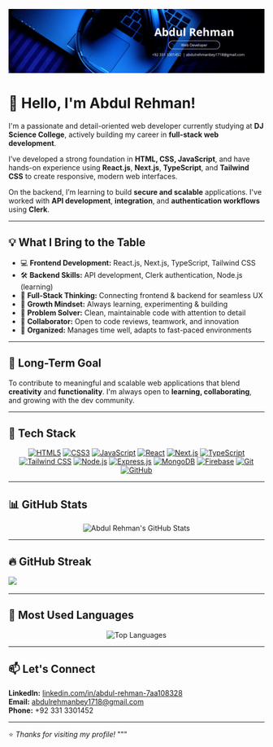 <p align="center">
  <img src="https://raw.githubusercontent.com/AbdulRehman817/AbdulRehman817/main/banner.png" alt="Banner" />
</p>


# 👋 Hello, I'm Abdul Rehman!

I'm a passionate and detail-oriented web developer currently studying at **DJ Science College**, actively building my career in **full-stack web development**.

I’ve developed a strong foundation in **HTML, CSS, JavaScript**, and have hands-on experience using **React.js**, **Next.js**, **TypeScript**, and **Tailwind CSS** to create responsive, modern web interfaces.

On the backend, I’m learning to build **secure and scalable** applications. I've worked with **API development**, **integration**, and **authentication workflows** using **Clerk**.

---

## 💡 What I Bring to the Table

- 💻 **Frontend Development:** React.js, Next.js, TypeScript, Tailwind CSS  
- 🛠️ **Backend Skills:** API development, Clerk authentication, Node.js (learning)  
- 🔄 **Full-Stack Thinking:** Connecting frontend & backend for seamless UX  
- 🧠 **Growth Mindset:** Always learning, experimenting & building  
- 🧩 **Problem Solver:** Clean, maintainable code with attention to detail  
- 🤝 **Collaborator:** Open to code reviews, teamwork, and innovation  
- 📅 **Organized:** Manages time well, adapts to fast-paced environments

---

## 🎯 Long-Term Goal

To contribute to meaningful and scalable web applications that blend **creativity** and **functionality**. I'm always open to **learning, collaborating**, and growing with the dev community.

---

## 🧰 Tech Stack

<p align="center">
  <a href="https://developer.mozilla.org/en-US/docs/Web/HTML" target="_blank"><img src="https://img.shields.io/badge/HTML5-E34F26?style=for-the-badge&logo=html5&logoColor=white" alt="HTML5" /></a>
  <a href="https://developer.mozilla.org/en-US/docs/Web/CSS" target="_blank"><img src="https://img.shields.io/badge/CSS3-1572B6?style=for-the-badge&logo=css3&logoColor=white" alt="CSS3" /></a>
  <a href="https://developer.mozilla.org/en-US/docs/Web/JavaScript" target="_blank"><img src="https://img.shields.io/badge/JavaScript-F7DF1E?style=for-the-badge&logo=javascript&logoColor=black" alt="JavaScript" /></a>
  <a href="https://reactjs.org/" target="_blank"><img src="https://img.shields.io/badge/React-20232A?style=for-the-badge&logo=react&logoColor=61DAFB" alt="React" /></a>
  <a href="https://nextjs.org/" target="_blank"><img src="https://img.shields.io/badge/Next.js-000000?style=for-the-badge&logo=nextdotjs&logoColor=white" alt="Next.js" /></a>
  <a href="https://www.typescriptlang.org/" target="_blank"><img src="https://img.shields.io/badge/TypeScript-3178C6?style=for-the-badge&logo=typescript&logoColor=white" alt="TypeScript" /></a>
  <a href="https://tailwindcss.com/" target="_blank"><img src="https://img.shields.io/badge/Tailwind_CSS-38B2AC?style=for-the-badge&logo=tailwind-css&logoColor=white" alt="Tailwind CSS" /></a>
  <a href="https://nodejs.org/" target="_blank"><img src="https://img.shields.io/badge/Node.js-339933?style=for-the-badge&logo=nodedotjs&logoColor=white" alt="Node.js" /></a>
  <a href="https://expressjs.com/" target="_blank"><img src="https://img.shields.io/badge/Express.js-000000?style=for-the-badge&logo=express&logoColor=white" alt="Express.js" /></a>
  <a href="https://www.mongodb.com/" target="_blank"><img src="https://img.shields.io/badge/MongoDB-4EA94B?style=for-the-badge&logo=mongodb&logoColor=white" alt="MongoDB" /></a>
  <a href="https://firebase.google.com/" target="_blank"><img src="https://img.shields.io/badge/Firebase-FFCA28?style=for-the-badge&logo=firebase&logoColor=black" alt="Firebase" /></a>
  <a href="https://git-scm.com/" target="_blank"><img src="https://img.shields.io/badge/Git-F05032?style=for-the-badge&logo=git&logoColor=white" alt="Git" /></a>
  <a href="https://github.com/" target="_blank"><img src="https://img.shields.io/badge/GitHub-181717?style=for-the-badge&logo=github&logoColor=white" alt="GitHub" /></a>
</p>

---

## 📊 GitHub Stats

<p align="center">
  <img src="https://github-readme-stats.vercel.app/api?username=AbdulRehman817&show_icons=true&theme=github_dark" alt="Abdul Rehman's GitHub Stats" />
</p>

---

## 🔥 GitHub Streak

<img src="https://github-readme-streak-stats.herokuapp.com/?user=YourUsername" />



---

## 📌 Most Used Languages

<p align="center">
  <img src="https://github-readme-stats.vercel.app/api/top-langs/?username=AbdulRehman817&layout=compact&theme=github_dark" alt="Top Languages" />
</p>

---

## 📫 Let's Connect

**LinkedIn:** [linkedin.com/in/abdul-rehman-7aa108328](https://www.linkedin.com/in/abdul-rehman-7aa108328/)  
**Email:** abdulrehmanbey1718@gmail.com  
**Phone:** +92 331 3301452  

---

⭐️ *Thanks for visiting my profile!*
"""
